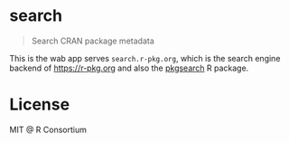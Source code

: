 # search

> Search CRAN package metadata

This is the wab app serves `search.r-pkg.org`, which is the search
engine backend of https://r-pkg.org and also the
[pkgsearch](https://github.com/r-hub/pkgsearch) R package.

# License

MIT @ R Consortium
